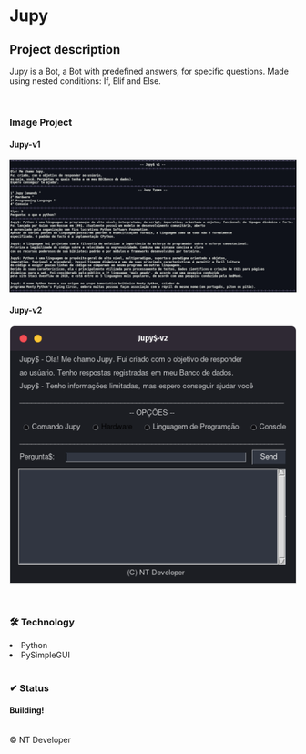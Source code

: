 # Jupy

## Project description

<p>
    Jupy is a Bot, a Bot with predefined answers, for specific questions.
    Made using nested conditions: If, Elif and Else.
</p>

<br>

### Image Project
#### Jupy-v1
![Jupy-v1](/Img/jupy-v1-py.png)

#### Jupy-v2
![Jupy-v2](/Img/Jupy-v2.png)

<br>

### 🛠 Technology

<li> Python </li>
<li>PySimpleGUI</li>

<br>

### ✔ Status

<h4>Building!</h4>

<br>

<footer>&copy; NT Developer</footer>